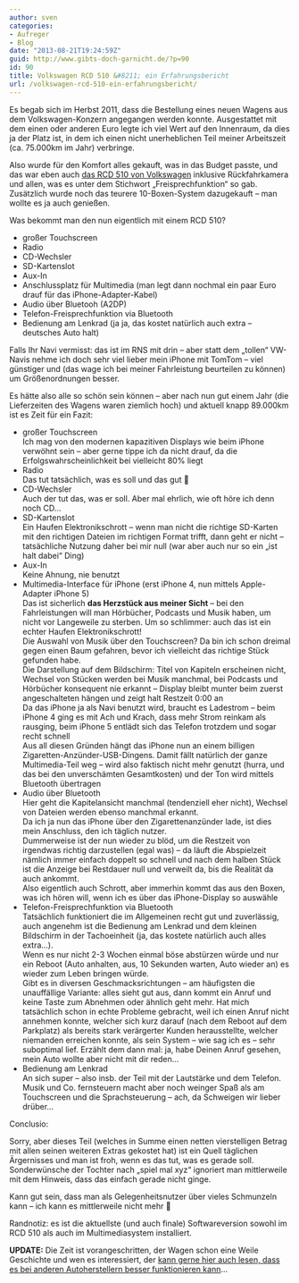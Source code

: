 ```yaml
---
author: sven
categories:
- Aufreger
- Blog
date: "2013-08-21T19:24:59Z"
guid: http://www.gibts-doch-garnicht.de/?p=90
id: 90
title: Volkswagen RCD 510 &#8211; ein Erfahrungsbericht
url: /volkswagen-rcd-510-ein-erfahrungsbericht/
---
```


Es begab sich im Herbst 2011, dass die Bestellung eines neuen Wagens aus dem Volkswagen-Konzern angegangen werden konnte. Ausgestattet mit dem einen oder anderen Euro legte ich viel Wert auf den Innenraum, da dies ja der Platz ist, in dem ich einen nicht unerheblichen Teil meiner Arbeitszeit (ca. 75.000km im Jahr) verbringe.

Also wurde für den Komfort alles gekauft, was in das Budget passte, und das war eben auch [das RCD 510 von Volkswagen](http://www.volkswagen-zubehoer-shop.de/shop/product_info.php?info=p3725_Volkswagen-Original-Radio---RCD-510----Rueckfahrkamera-tauglich.html&XTCsid=314ae86907f2c00bb1e64f7ab7a14c20) inklusive Rückfahrkamera und allen, was es unter dem Stichwort „Freisprechfunktion“ so gab. Zusätzlich wurde noch das teurere 10-Boxen-System dazugekauft – man wollte es ja auch genießen.

Was bekommt man den nun eigentlich mit einem RCD 510?

- großer Touchscreen
- Radio
- CD-Wechsler
- SD-Kartenslot
- Aux-In
- Anschlussplatz für Multimedia (man legt dann nochmal ein paar Euro drauf für das iPhone-Adapter-Kabel)
- Audio über Bluetooh (A2DP)
- Telefon-Freisprechfunktion via Bluetooth
- Bedienung am Lenkrad (ja ja, das kostet natürlich auch extra – deutsches Auto halt)

Falls Ihr Navi vermisst: das ist im RNS mit drin – aber statt dem „tollen“ VW-Navis nehme ich doch sehr viel lieber mein iPhone mit TomTom – viel günstiger und (das wage ich bei meiner Fahrleistung beurteilen zu können) um Größenordnungen besser.

Es hätte also alle so schön sein können – aber nach nun gut einem Jahr (die Lieferzeiten des Wagens waren ziemlich hoch) und aktuell knapp 89.000km ist es Zeit für ein Fazit:

- großer Touchscreen  
    Ich mag von den modernen kapazitiven Displays wie beim iPhone verwöhnt sein – aber gerne tippe ich da nicht drauf, da die Erfolgswahrscheinlichkeit bei vielleicht 80% liegt
- Radio  
    Das tut tatsächlich, was es soll und das gut 🙂
- CD-Wechsler  
    Auch der tut das, was er soll. Aber mal ehrlich, wie oft höre ich denn noch CD…
- SD-Kartenslot  
    Ein Haufen Elektronikschrott – wenn man nicht die richtige SD-Karten mit den richtigen Dateien im richtigen Format trifft, dann geht er nicht – tatsächliche Nutzung daher bei mir null (war aber auch nur so ein „ist halt dabei“ Ding)
- Aux-In  
    Keine Ahnung, nie benutzt
- Multimedia-Interface für iPhone (erst iPhone 4, nun mittels Apple-Adapter iPhone 5)  
    Das ist sicherlich **das Herzstück aus meiner Sicht** – bei den Fahrleistungen will man Hörbücher, Podcasts und Musik haben, um nicht vor Langeweile zu sterben. Um so schlimmer: auch das ist ein echter Haufen Elektronikschrott!  
    Die Auswahl von Musik über den Touchscreen? Da bin ich schon dreimal gegen einen Baum gefahren, bevor ich vielleicht das richtige Stück gefunden habe.  
    Die Darstellung auf dem Bildschirm: Titel von Kapiteln erscheinen nicht, Wechsel von Stücken werden bei Musik manchmal, bei Podcasts und Hörbücher konsequent nie erkannt – Display bleibt munter beim zuerst angeschalteten hängen und zeigt halt Restzeit 0:00 an  
    Da das iPhone ja als Navi benutzt wird, braucht es Ladestrom – beim iPhone 4 ging es mit Ach und Krach, dass mehr Strom reinkam als rausging, beim iPhone 5 entlädt sich das Telefon trotzdem und sogar recht schnell  
    Aus all diesen Gründen hängt das iPhone nun an einem billigen Zigaretten-Anzünder-USB-Dingens. Damit fällt natürlich der ganze Multimedia-Teil weg – wird also faktisch nicht mehr genutzt (hurra, und das bei den unverschämten Gesamtkosten) und der Ton wird mittels Bluetooth übertragen
- Audio über Bluetooth  
    Hier geht die Kapitelansicht manchmal (tendenziell eher nicht), Wechsel von Dateien werden ebenso manchmal erkannt.  
    Da ich ja nun das iPhone über den Zigarettenanzünder lade, ist dies mein Anschluss, den ich täglich nutzer.  
    Dummerweise ist der nun wieder zu blöd, um die Restzeit von irgendwas richtig darzustellen (egal was) – da läuft die Abspielzeit nämlich immer einfach doppelt so schnell und nach dem halben Stück ist die Anzeige bei Restdauer null und verweilt da, bis die Realität da auch ankommt.  
    Also eigentlich auch Schrott, aber immerhin kommt das aus den Boxen, was ich hören will, wenn ich es über das iPhone-Display so auswähle
- Telefon-Freisprechfunktion via Bluetooth  
    Tatsächlich funktioniert die im Allgemeinen recht gut und zuverlässig, auch angenehm ist die Bedienung am Lenkrad und dem kleinen Bildschirm in der Tachoeinheit (ja, das kostete natürlich auch alles extra…).  
    Wenn es nur nicht 2-3 Wochen einmal böse abstürzen würde und nur ein Reboot (Auto anhalten, aus, 10 Sekunden warten, Auto wieder an) es wieder zum Leben bringen würde.  
    Gibt es in diversen Geschmacksrichtungen – am häufigsten die unauffällige Variante: alles sieht gut aus, dann kommt ein Anruf und keine Taste zum Abnehmen oder ähnlich geht mehr. Hat mich tatsächlich schon in echte Probleme gebracht, weil ich einen Anruf nicht annehmen konnte, welcher sich kurz darauf (nach dem Reboot auf dem Parkplatz) als bereits stark verärgerter Kunden herausstellte, welcher niemanden erreichen konnte, als sein System – wie sag ich es – sehr suboptimal lief. Erzählt dem dann mal: ja, habe Deinen Anruf gesehen, mein Auto wollte aber nicht mit dir reden…
- Bedienung am Lenkrad  
    An sich super – also insb. der Teil mit der Lautstärke und dem Telefon. Musik und Co. fernsteuern macht aber noch weinger Spaß als am Touchscreen und die Sprachsteuerung – ach, da Schweigen wir lieber drüber…

Conclusio:

Sorry, aber dieses Teil (welches in Summe einen netten vierstelligen Betrag mit allen seinen weiteren Extras gekostet hat) ist ein Quell täglichen Ärgernisses und man ist froh, wenn es das tut, was es gerade soll. Sonderwünsche der Tochter nach „spiel mal xyz“ ignoriert man mittlerweile mit dem Hinweis, dass das einfach gerade nicht ginge.

Kann gut sein, dass man als Gelegenheitsnutzer über vieles Schmunzeln kann – ich kann es mittlerweile nicht mehr 🙁

Randnotiz: es ist die aktuellste (und auch finale) Softwareversion sowohl im RCD 510 als auch im Multimediasystem installiert.

**UPDATE:** Die Zeit ist vorangeschritten, der Wagen schon eine Weile Geschichte und wen es interessiert, der [kann gerne hier auch lesen, dass es bei anderen Autoherstellern besser funktionieren kann](https://www.gibts-doch-garnicht.de/uconnect-8-4an/)…